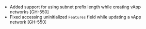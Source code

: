 * Added support for using subnet prefix length while creating vApp networks [GH-550]
* Fixed accessing uninitialized `Features` field while updating a vApp network [GH-550]